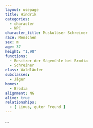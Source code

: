 ```yaml
---
layout: usepage
title: Hindrik
categories:
  - character
  - NPC
character_title: Muskulöser Schreiner
race: Menschen
sex: m
age: 37
height: "1,98"
functions:
  - Besitzer der Sägemühle bei Brodia
  - Schreiner
class: Waldläufer
subclasses:
  - Jäger
homes:
  - Brodia
alignment: NG
alive: true
relationships:
  - [ Linus, guter Freund ]
---
```


...